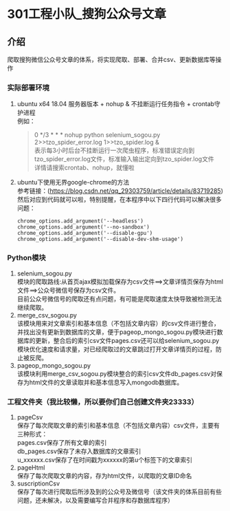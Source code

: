 # 301工程小队_搜狗公众号文章

## 介绍
爬取搜狗微信公众号文章的体系，将实现爬取、部署、合并csv、更新数据库等操作
### 实际部署环境
1. ubuntu x64 18.04 服务器版本 + nohup & 不挂断运行任务指令 + crontab守护进程  
    例如：  
    >0 */3 * * * nohup python selenium_sogou.py 2>>tzo_spider_error.log 1>>tzo_spider.log &  
    表示每3小时后台不挂断运行一次爬虫程序，标准错误定向到tzo_spider_error.log文件，标准输入输出定向到tzo_spider.log文件  
详情请搜索crontab、nohup，就懂啦
2. ubuntu下使用无界google-chrome的方法  
    参考链接：(https://blog.csdn.net/qq_29303759/article/details/83719285)  
    然后对应到代码就可以啦，特别提醒，在本程序中以下四行代码可以解决很多问题：
    ```
    chrome_options.add_argument('--headless')
    chrome_options.add_argument('--no-sandbox')
    chrome_options.add_argument('--disable-gpu')
    chrome_options.add_argument('--disable-dev-shm-usage')
    ```
### Python模块
1. selenium_sogou.py  
    模块的爬取路线:从首页ajax模拟加载保存为csv文件==>文章详情页保存为html文件==>公众号微信号保存为csv文件。  
    目前公众号微信号的爬取还有点问题，有可能是爬取速度太快导致被检测无法继续爬取。
2. merge_csv_sogou.py  
    该模块用来对文章索引和基本信息（不包括文章内容）的csv文件进行整合，并找出没有更新到数据库的文章，便于pageop_mongo_sogou.py模块进行数据库的更新，整合后的索引csv文件pages.csv还可以给selenium_sogou.py模块优化速度和请求量，对已经爬取过的文章跳过打开文章详情页的过程，防止被反爬。
3. pageop_mongo_sogou.py  
    该模块利用merge_csv_sogou.py模块整合的索引csv文件db_pages.csv对保存为html文件的文章读取并和基本信息写入mongodb数据库。
### 工程文件夹（我比较懒，所以要你们自己创建文件夹23333）
1. pageCsv  
    保存了每次爬取文章的索引和基本信息（不包括文章内容）csv文件，主要有三种形式：  
    pages.csv保存了所有文章的索引  
    db_pages.csv保存了未存入数据库的文章索引  
    u_xxxxxx.csv保存了在时间戳为xxxxxx的第u个标签下的文章索引
2. pageHtml  
    保存了每次爬取文章的内容，存为html文件，以爬取的文章ID命名
3. suscriptionCsv  
    保存了每次进行爬取后所涉及到的公众号及微信号（该文件夹的体系目前有些问题，还未解决，以及需要编写合并程序和存数据库程序）
